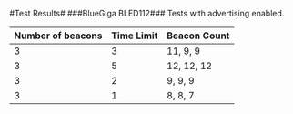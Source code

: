 #Test Results#
###BlueGiga BLED112###
Tests with advertising enabled.

| Number of beacons|Time Limit|Beacon Count
-------------------|----------|------------
3                  | 3        | 11, 9, 9
3                  | 5        | 12, 12, 12
3                  | 2        | 9, 9, 9
3                  | 1        | 8, 8, 7
